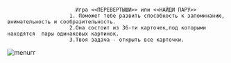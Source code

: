                           Игра <<ПЕРЕВЕРТЫШИ>> или <<НАЙДИ ПАРУ>>
                        1. Поможет тебе развить способность к запоминанию, внимательность и сообразительность.
                        2.Она состоит из 36-ти карточек,под которыми находятся  пары одинаковых картинок.
                        3.Твоя задача - открыть все карточки.
                       
![menuгг](https://github.com/DonnaFonRizen/test/assets/169992077/f4a9d116-69e6-43a3-9028-348909bcba59)
